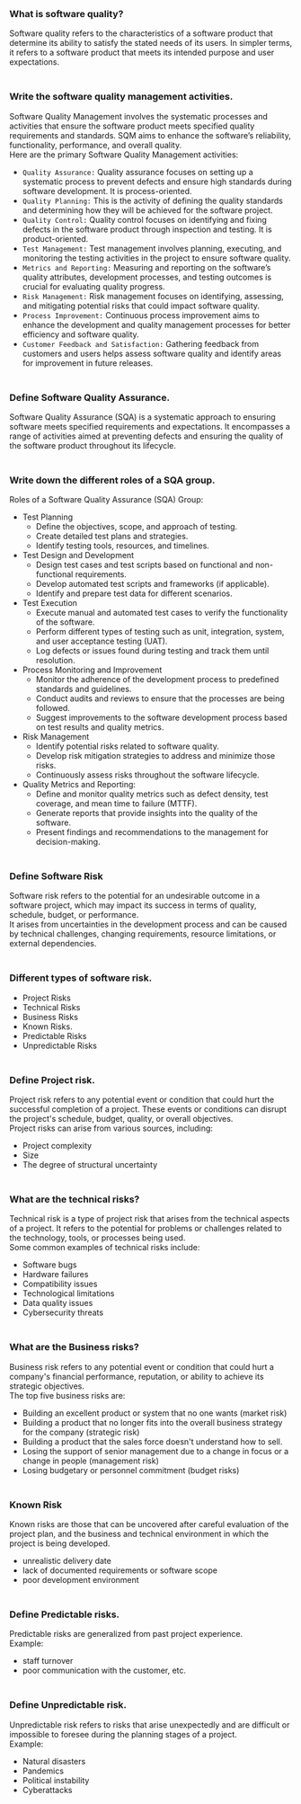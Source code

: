 ### **<br/>What is software quality?**
Software quality refers to the characteristics of a software product that determine its ability to satisfy the stated needs of its users. In simpler terms, it refers to a software product that meets its intended purpose and user expectations.

### **<br/>Write the software quality management activities.**
Software Quality Management involves the systematic processes and activities that ensure the software product meets specified quality requirements and standards. SQM aims to enhance the software’s reliability, functionality, performance, and overall quality.<br/>
Here are the primary Software Quality Management activities:<br/>
  - `Quality Assurance:` Quality assurance focuses on setting up a systematic process to prevent defects and ensure high standards during software development. It is process-oriented.
  - `Quality Planning:` This is the activity of defining the quality standards and determining how they will be achieved for the software project.
  - `Quality Control:` Quality control focuses on identifying and fixing defects in the software product through inspection and testing. It is product-oriented.
  - `Test Management:` Test management involves planning, executing, and monitoring the testing activities in the project to ensure software quality.
  - `Metrics and Reporting:` Measuring and reporting on the software’s quality attributes, development processes, and testing outcomes is crucial for evaluating quality progress.
  - `Risk Management:` Risk management focuses on identifying, assessing, and mitigating potential risks that could impact software quality.
  - `Process Improvement:` Continuous process improvement aims to enhance the development and quality management processes for better efficiency and software quality.
  - ``Customer Feedback and Satisfaction:`` Gathering feedback from customers and users helps assess software quality and identify areas for improvement in future releases.

### **<br/>Define Software Quality Assurance.**
Software Quality Assurance (SQA) is a systematic approach to ensuring software meets specified requirements and expectations. It encompasses a range of activities aimed at preventing defects and ensuring the quality of the software product throughout its lifecycle.<br/>

### **<br/>Write down the different roles of a SQA group.**
Roles of a Software Quality Assurance (SQA) Group:<br/>
  - Test Planning
      - Define the objectives, scope, and approach of testing.
      - Create detailed test plans and strategies.
      - Identify testing tools, resources, and timelines.
 - Test Design and Development
      - Design test cases and test scripts based on functional and non-functional requirements.
      - Develop automated test scripts and frameworks (if applicable).
      - Identify and prepare test data for different scenarios.
 - Test Execution
     - Execute manual and automated test cases to verify the functionality of the software.  
     - Perform different types of testing such as unit, integration, system, and user acceptance testing (UAT).
     - Log defects or issues found during testing and track them until resolution.
 - Process Monitoring and Improvement
     - Monitor the adherence of the development process to predefined standards and guidelines.
     - Conduct audits and reviews to ensure that the processes are being followed.
     - Suggest improvements to the software development process based on test results and quality metrics.
  - Risk Management
      - Identify potential risks related to software quality.
      - Develop risk mitigation strategies to address and minimize those risks.
      - Continuously assess risks throughout the software lifecycle.
  - Quality Metrics and Reporting:
      - Define and monitor quality metrics such as defect density, test coverage, and mean time to failure (MTTF).
      - Generate reports that provide insights into the quality of the software.
      - Present findings and recommendations to the management for decision-making.


### **<br/>Define Software Risk**
Software risk refers to the potential for an undesirable outcome in a software project, which may impact its success in terms of quality, schedule, budget, or performance.<br/> It arises from uncertainties in the development process and can be caused by technical challenges, changing requirements, resource limitations, or external dependencies. 

### **<br/>Different types of software risk.**
  - Project Risks
  - Technical Risks
  - Business Risks
  - Known Risks.
  - Predictable Risks
  - Unpredictable Risks

### **<br/>Define Project risk.**
Project risk refers to any potential event or condition that could hurt the successful completion of a project. These events or conditions can disrupt the project's schedule, budget, quality, or overall objectives.<br/>
Project risks can arise from various sources, including:<br/>
  - Project complexity
  - Size
  - The degree of structural uncertainty 

### **<br/>What are the technical risks?**
Technical risk is a type of project risk that arises from the technical aspects of a project. It refers to the potential for problems or challenges related to the technology, tools, or processes being used.<br/>
Some common examples of technical risks include:<br/>
  - Software bugs
  - Hardware failures
  - Compatibility issues
  - Technological limitations
  - Data quality issues
  - Cybersecurity threats

### **<br/>What are the Business risks?**
Business risk refers to any potential event or condition that could hurt a company's financial performance, reputation, or ability to achieve its strategic objectives. <br/>
The top five business risks are:<br/>
  - Building an excellent product or system that no one wants (market risk)
  - Building a product that no longer fits into the overall business strategy for the company (strategic risk)
  - Building a product that the sales force doesn't understand how to sell.
  - Losing the support of senior management due to a change in focus or a change in people (management risk)
  - Losing budgetary or personnel commitment (budget risks)


### **<br/>Known Risk**
Known risks are those that can be uncovered after careful evaluation of the project plan, and the business and technical environment in which the project is being developed.<br/>
  - unrealistic delivery date
  - lack of documented requirements or software scope
  - poor development environment


### **<br/>Define Predictable risks.**
Predictable risks are generalized from past project experience.<br/>
Example:<br/>
  -  staff turnover
  -  poor communication with the customer, etc.

### **<br/>Define Unpredictable risk.**
Unpredictable risk refers to risks that arise unexpectedly and are difficult or impossible to foresee during the planning stages of a project. <br/>
Example:<br/>
  - Natural disasters
  - Pandemics
  - Political instability
  - Cyberattacks




